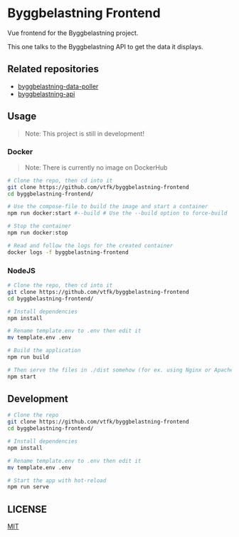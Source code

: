 # Byggbelastning Frontend
Vue frontend for the Byggbelastning project.

This one talks to the Byggbelastning API to get the data it displays.

## Related repositories
- [byggbelastning-data-poller](https://github.com/vtfk/byggbelastning-data-poller)
- [byggbelastning-api](https://github.com/vtfk/byggbelastning-api)

## Usage
> Note: This project is still in development!
### Docker
> Note: There is currently no image on DockerHub
```sh
# Clone the repo, then cd into it
git clone https://github.com/vtfk/byggbelastning-frontend
cd byggbelastning-frontend/

# Use the compose-file to build the image and start a container
npm run docker:start #--build # Use the --build option to force-build

# Stop the container
npm run docker:stop

# Read and follow the logs for the created container
docker logs -f byggbelastning-frontend
```

### NodeJS
```sh
# Clone the repo, then cd into it
git clone https://github.com/vtfk/byggbelastning-frontend
cd byggbelastning-frontend/

# Install dependencies
npm install

# Rename template.env to .env then edit it
mv template.env .env

# Build the application
npm run build

# Then serve the files in ./dist somehow (for ex. using Nginx or Apache)
npm start
```

## Development
```sh
# Clone the repo
git clone https://github.com/vtfk/byggbelastning-frontend
cd byggbelastning-frontend/

# Install dependencies
npm install

# Rename template.env to .env then edit it
mv template.env .env

# Start the app with hot-reload
npm run serve
```

## LICENSE
[MIT](LICENSE)